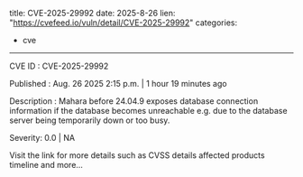  
title: CVE-2025-29992
date: 2025-8-26
lien: "https://cvefeed.io/vuln/detail/CVE-2025-29992"
categories:
  - cve
---

CVE ID : CVE-2025-29992

Published :  Aug. 26
2025
2:15 p.m. | 1 hour
19 minutes ago

Description : Mahara before 24.04.9 exposes database connection information if the database becomes unreachable
e.g.
due to the database server being temporarily down or too busy.

Severity: 0.0 | NA

Visit the link for more details
such as CVSS details
affected products
timeline
and more...
